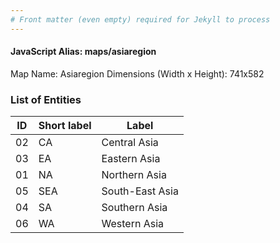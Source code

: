 ```yaml
---
# Front matter (even empty) required for Jekyll to process
---
```


#### JavaScript Alias: maps/asiaregion

Map Name: Asiaregion
Dimensions (Width x Height): 741x582





### List of Entities

ID | Short label | Label
---|---|---|
02|CA|Central Asia
03|EA|Eastern Asia
01|NA|Northern Asia
05|SEA|South-East Asia
04|SA|Southern Asia
06|WA|Western Asia

